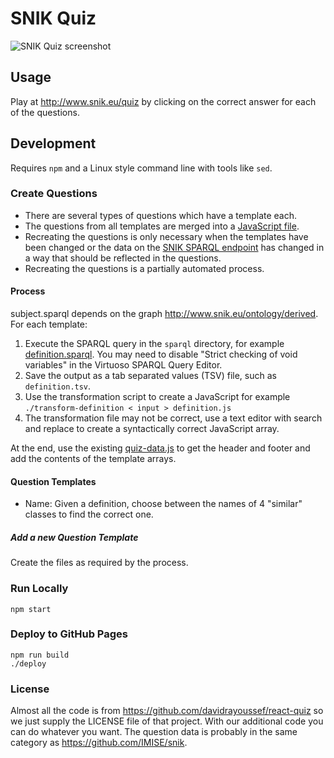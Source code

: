 # SNIK Quiz

![SNIK Quiz screenshot](../../releases/download/0.2/snik-quiz.png)

## Usage
Play at http://www.snik.eu/quiz by clicking on the correct answer for each of the questions.

## Development
Requires `npm` and a Linux style command line with tools like `sed`.

### Create Questions

* There are several types of questions which have a template each.
* The questions from all templates are merged into a [JavaScript file](src/data/quiz-data.js).
* Recreating the questions is only necessary when the templates have been changed or the data on the [SNIK SPARQL endpoint](https://www.snik.eu/sparql) has changed in a way that should be reflected in the questions.
* Recreating the questions is a partially automated process.

#### Process

subject.sparql depends on the graph http://www.snik.eu/ontology/derived.
For each template:

1. Execute the SPARQL query in the `sparql` directory, for example [definition.sparql](sparql/definition.sparql). You may need to disable "Strict checking of void variables" in the Virtuoso SPARQL Query Editor.
2. Save the output as a tab separated values (TSV) file, such as `definition.tsv`.
3. Use the transformation script to create a JavaScript  for example `./transform-definition < input > definition.js`
4. The transformation file may not be correct, use a text editor with search and replace to create a syntactically correct JavaScript array.

At the end, use the existing [quiz-data.js](src/data/quiz-data.js) to get the header and footer and add the contents of the template arrays.

#### Question Templates

* Name: Given a definition, choose between the names of 4 "similar" classes to find the correct one.

##### Add a new Question Template
Create the files as required by the process.

### Run Locally
`npm start`

### Deploy to GitHub Pages

    npm run build
    ./deploy

### License
Almost all the code is from https://github.com/davidrayoussef/react-quiz so we just supply the LICENSE file of that project. With our additional code you can do whatever you want. The question data is probably in the same category as https://github.com/IMISE/snik.
